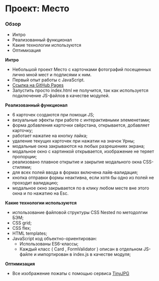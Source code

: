 # Проект: Место

### Обзор

- Интро
- Реализованный функционал
- Какие технологии используются
- Оптимизация

**Интро**

- Небольшой проект Место с карточками фотографий посещенных лично мной мест и подписями к ним.
- Первый опыт работы с JavaScript.
- [Ссылка на GitHub Pages](https://chepash.github.io/mesto/)
- Запустить просто index.html не получится, так как используется подключение JS-файлов в качестве модулей.

**Реализованный функционал**

- 6 карточек создаются при помощи JS;
- визуальные эфекты при работе с интерактивными элеменетами;
- форма добавления карточки свёрстана, открывается, добавляет карточку;
- работает нажатие на кнопку лайка;
- удаление текущих карточек при нажатии на значок Урны;
- модальные окна закрываются на любых разрешениях экрана;
- модальное окно с картинкой открывается, изображение не теряет пропорции;
- реализовано плавное открытие и закрытие модального окна CSS-стилями;
- для всех полей ввода в формах включена лайв-валидация;
- кнопка отправки формы неактивна, если хотя бы одно из полей не проходит валидацию;
- модальное окно закрывается по в клику любом месте вне этого окна и по нажатию на Esc.

**Какие технологии используются**

- использование файловой структуры CSS Nested по методолгии БЭМ;
- CSS grid;
- CSS flex;
- HTML templates;
- JavaScript код объектно-ориентирован:
  - Использованы ES6-классы;
  - Каждый класс ( Card , FormValidator ) описан в отдельном JS-файле и импортирован в index.js в качестве модуля;

**Оптимизация**

- Все изображение пожаты с помощью сервиса [TinyJPG](https://tinyjpg.com/)
